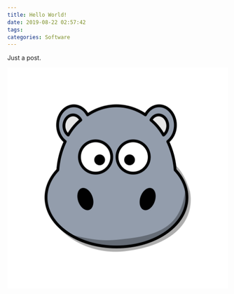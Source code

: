```yaml
---
title: Hello World!
date: 2019-08-22 02:57:42
tags:
categories: Software
---
```


Just a post.

![](/images/hippo-2.0.png)
